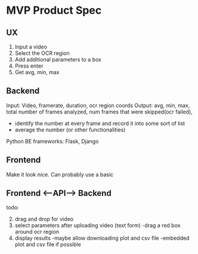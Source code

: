 # MVP Product Spec

## UX
1. Input a video
2. Select the OCR region
3. Add additional parameters to a box
4. Press enter
5. Get avg, min, max

## Backend
Input: Video, framerate, duration, ocr region coords
Output: avg, min, max, total number of frames analyzed, num frames that were skipped(ocr failed), 
* identify the number at every frame and record it into some sort of list
* average the number (or other functionalities)

Python BE frameworks: Flask, Django

## Frontend
Make it look nice. Can probably use a basic 


## Frontend <--API--> Backend

todo: 

2. drag and drop for video
3. select parameters after uploading video (text form)
    -drag a red box around ocr region 
4. display results
    -maybe allow downloading plot and csv file
    -embedded plot and csv file if possible